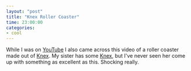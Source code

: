 ```yaml
---
layout: "post"
title: "Knex Roller Coaster"
time: 23:00:00
categories: 
- cool
---
```

While I was on <a href="http://youtube.com/">YouTube</a> I also came across this video of a roller coaster made out of <a href="http://www.knex.com/">Knex</a>. My sister has some <a href="http://www.knex.com/">Knex</a>, but I've never seen her come up with something as excellent as this. Shocking really.

<center><object width="425" height="350"><param name="movie" value="http://www.youtube.com/v/AsABnAW6wyU"></param><param name="wmode" value="transparent"></param><embed src="http://www.youtube.com/v/AsABnAW6wyU" type="application/x-shockwave-flash" wmode="transparent" width="425" height="350"></embed></object></center>
